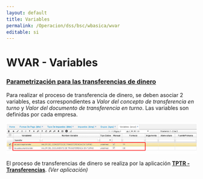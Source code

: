 ```yaml
---
layout: default
title: Variables
permalink: /Operacion/dss/bsc/wbasica/wvar
editable: si
---
```


# WVAR - Variables

### [Parametrización para las transferencias de dinero](http://docs.oasiscom.com/Operacion/dss/bsc/wbasica/wvar#parametrización-para-las-transferencias-de-dinero)

Para realizar el proceso de transferencia de dinero, se deben asociar 2 variables, estas correspondientes a _Valor del concepto de transferencia en turno_ y _Valor del documento de transferencia en turno_. Las variables son definidas por cada empresa.  

![](wvar.png)

El proceso de transferencias de dinero se realiza por la aplicación [**TPTR - Transferencias**](http://docs.oasiscom.com/Operacion/erp/tesoreria/tproceso/tptr). _(Ver aplicación)_



